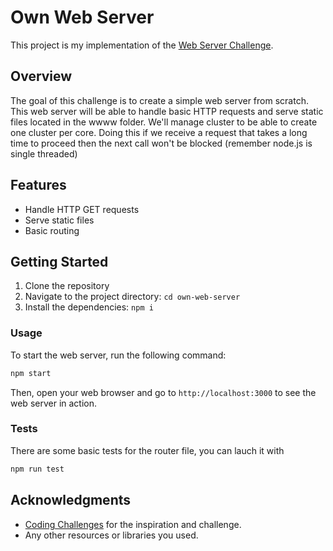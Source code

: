 # Own Web Server

This project is my implementation of the [Web Server Challenge](https://codingchallenges.fyi/challenges/challenge-webserver).

## Overview

The goal of this challenge is to create a simple web server from scratch. This web server will be able to handle basic HTTP requests and serve static files located in the wwww folder.
We'll manage cluster to be able to create one cluster per core. Doing this if we receive a request that takes a long time to proceed then the next call won't be blocked (remember node.js is single threaded)

## Features

- Handle HTTP GET requests
- Serve static files
- Basic routing

## Getting Started

1. Clone the repository
2. Navigate to the project directory: `cd own-web-server`
3. Install the dependencies: `npm i`

### Usage

To start the web server, run the following command:

```sh
npm start
```

Then, open your web browser and go to `http://localhost:3000` to see the web server in action.

### Tests

There are some basic tests for the router file, you can lauch it with 
```sh
npm run test
```

## Acknowledgments

- [Coding Challenges](https://codingchallenges.fyi/) for the inspiration and challenge.
- Any other resources or libraries you used.
